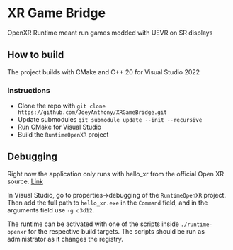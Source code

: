 # XR Game Bridge
OpenXR Runtime meant run games modded with UEVR on SR displays

## How to build
The project builds with CMake and C++ 20 for Visual Studio 2022

### Instructions
- Clone the repo with `git clone  https://github.com/JoeyAnthony/XRGameBridge.git`
- Update submodules `git submodule update --init --recursive`
- Run CMake for Visual Studio
- Build the `RuntimeOpenXR` project

## Debugging
Right now the application only runs with hello_xr from the official Open XR source.
[Link](https://github.com/KhronosGroup/OpenXR-SDK-Source)

In Visual Studio, go to properties->debugging of the `RuntimeOpenXR` project.
Then add the full path to `hello_xr.exe` in the `Command` field, and in the arguments field use `-g d3d12`.

The runtime can be activated with one of the scripts inside `./runtime-openxr` for the respective build targets. The scripts should be run as administrator as it changes the registry.
